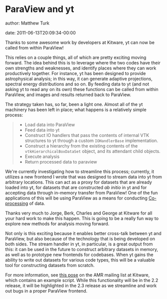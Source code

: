 # ParaView and yt

author: Matthew Turk

date: 2011-06-13T20:09:34-00:00

Thanks to some awesome work by developers at Kitware, yt can now be
called from within ParaView!

This relies on a couple things, all of which are pretty exciting moving
forward. The idea behind this is to leverage where the two codes have
their own strengths and weaknesses, and identify places where they can
work productively together. For instance, yt has been designed to
provide astrophysical analysis; in this way, it can generate adaptive
projections, spectral energy distributions and so on. By feeding data to
yt (and not asking yt to read any on its own) these functions can be
called from within ParaView, and images and results returned back to
ParaView.

The strategy taken has, so far, been a light one. Almost all of the yt
machinery has been left in place; what happens is a relatively simple
process:

> -   Load data into ParaView
> -   Feed data into yt
> -   Construct IO handlers that pass the contents of internal VTK
>     structures to yt through a custom `IOHandlerBase` implementation.
> -   Construct a hierarchy from the existing contents of the
>     `vtkHierarchicalBoxDataSet` object, and its attendant child
>     objects.
> -   Execute analysis
> -   Return processed data to paraview

We're currently investigating how to streamline this process; currently,
it utilizes a new frontend I wrote that was designed to stream data into
yt from arbitrary locations. This can act as a proxy for datasets that
are already loaded into yt, for datasets that are constructed *ab
initio* in yt and for accepting data through in-memory transfer from
ParaView! One of the fun applications of this will be using ParaView as
a means for conducting
[Co-processing](http://www.kitware.com/blog/home/post/28) of data.

Thanks very much to Jorge, Berk, Charles and George at Kitware for all
your hard work to make this happen. This is going to be a really fun way
to explore new methods for analysis moving forward.

Not only is this exciting because it enables better cross-talk between
yt and ParaView, but also because of the technology that is being
developed on both sides. The stream handler in yt, in particular, is a
great output from this: it can be used in the future to construct
arbitrary datasets in memory, as well as to prototype new frontends for
codebases. When yt gains the ability to write out datasets for various
code types, this will be a valuable tool for constructing datasets from
scratch.

For more information, see [this
pose](http://public.kitware.com/pipermail/amr/2011-June/000027.html) on
the AMR mailing list at Kitware, which contains an example script. While
this functionality will be in the 2.2 release, it will be highlighted in
the 2.3 release as we streamline and work out bugs in a proper ParaView
frontend.
